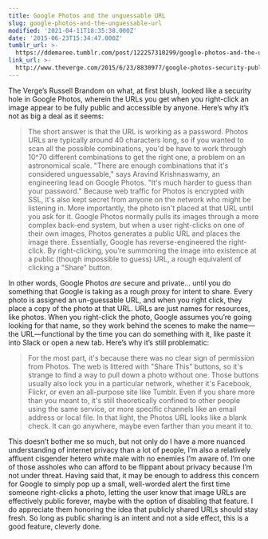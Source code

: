 ```yaml
---
title: Google Photos and the unguessable URL
slug: google-photos-and-the-unguessable-url
modified: '2021-04-11T18:35:38.000Z'
date: '2015-06-23T15:34:47.000Z'
tumblr_url: >-
  https://ddemaree.tumblr.com/post/122257310299/google-photos-and-the-unguessable-url
link_url: >-
  http://www.theverge.com/2015/6/23/8830977/google-photos-security-public-url-privacy-protected
---
```

The Verge’s Russell Brandom on what, at first blush, looked like a security hole in Google Photos, wherein the URLs you get when you right-click an image appear to be fully public and accessible by anyone. Here’s why it’s not as big a deal as it seems:

> The short answer is that the URL is working as a password. Photos URLs are typically around 40 characters long, so if you wanted to scan all the possible combinations, you'd be have to work through 10^70 different combinations to get the right one, a problem on an astronomical scale. "There are enough combinations that it's considered unguessable," says Aravind Krishnaswamy, an engineering lead on Google Photos. "It's much harder to guess than your password." Because web traffic for Photos is encrypted with SSL, it's also kept secret from anyone on the network who might be listening in. More importantly, the photo isn't placed at that URL until you ask for it. Google Photos normally pulls its images through a more complex back-end system, but when a user right-clicks on one of their own images, Photos generates a public URL and places the image there. Essentially, Google has reverse-engineered the right-click. By right-clicking, you’re summoning the image into existence at a public (though impossible to guess) URL, a rough equivalent of clicking a "Share" button.

In other words, Google Photos _are_ secure and private… until you do something that Google is taking as a rough proxy for intent to share. Every photo is assigned an un-guessable URL, and when you right click, they place a copy of the photo at that URL. URLs are just names for resources, like photos. When you right-click the photo, Google assumes you’re going looking for that name, so they work behind the scenes to make the name—the URL—functional by the time you can do something with it, like paste it into Slack or open a new tab. Here’s why it’s still problematic:

> For the most part, it's because there was no clear sign of permission from Photos. The web is littered with "Share This" buttons, so it's strange to find a way to pull down a photo without one. Those buttons usually also lock you in a particular network, whether it's Facebook, Flickr, or even an all-purpose site like Tumblr. Even if you share more than you meant to, it's still theoretically confined to other people using the same service, or more specific channels like an email address or local file. In that light, the Photos URL looks like a blank check. It can go anywhere, maybe even farther than you meant it to.

This doesn’t bother me so much, but not only do I have a more nuanced understanding of internet privacy than a lot of people, I’m also a relatively affluent cisgender hetero white male with no enemies I’m aware of. I’m one of those assholes who can afford to be flippant about privacy because I’m not under threat. Having said that, it may be enough to address this concern for Google to simply pop up a small, well-worded alert the first time someone right-clicks a photo, letting the user know that image URLs are effectively public forever, maybe with the option of disabling that feature. I do appreciate them honoring the idea that publicly shared URLs should stay fresh. So long as public sharing is an intent and not a side effect, this is a good feature, cleverly done.
